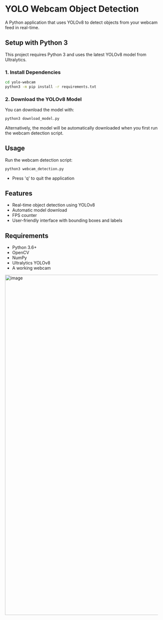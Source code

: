 # YOLO Webcam Object Detection

A Python application that uses YOLOv8 to detect objects from your webcam feed in real-time.

## Setup with Python 3

This project requires Python 3 and uses the latest YOLOv8 model from Ultralytics.

### 1. Install Dependencies

```bash
cd yolo-webcam
python3 -m pip install -r requirements.txt
```

### 2. Download the YOLOv8 Model

You can download the model with:

```bash
python3 download_model.py
```

Alternatively, the model will be automatically downloaded when you first run the webcam detection script.

## Usage

Run the webcam detection script:

```bash
python3 webcam_detection.py
```

- Press 'q' to quit the application

## Features

- Real-time object detection using YOLOv8
- Automatic model download
- FPS counter
- User-friendly interface with bounding boxes and labels

## Requirements

- Python 3.6+
- OpenCV
- NumPy
- Ultralytics YOLOv8
- A working webcam

<img width="1122" alt="image" src="https://github.com/user-attachments/assets/1d4ce181-1b80-440c-bbd3-cd1c5444bf76" />

